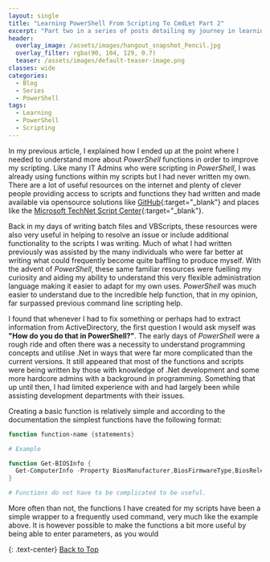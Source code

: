 ```yaml
---
layout: single
title: "Learning PowerShell From Scripting To CmdLet Part 2"
excerpt: "Part two in a series of posts detailing my journey in learning PowerShell"
header:
  overlay_image: /assets/images/hangout_snapshot_Pencil.jpg
  overlay_filter: rgba(90, 104, 129, 0.7)
  teaser: /assets/images/default-teaser-image.png
classes: wide
categories:
  - Blog
  - Series
  - PowerShell
tags:
  - Learning
  - PowerShell
  - Scripting
---
```


In my previous article, I explained how I ended up at the point where I needed to understand more about *PowerShell* functions in order to improve my scripting. Like many IT Admins who were scripting in *PowerShell*, I was already using functions within my scripts but I had never written my own. There are a lot of useful resources on the internet and plenty of clever people providing access to scripts and functions they had written and made available via opensource solutions like [GitHub][1]{:target="_blank"} and places like the [Microsoft TechNet Script Center][2]{:target="_blank"}.

Back in my days of writing batch files and VBScripts, these resources were also very useful in helping to resolve an issue or include additional functionality to the scripts I was writing. Much of what I had written previously was assisted by the many individuals who were far better at writing what could frequently become quite baffling to produce myself. With the advent of *PowerShell*, these same familiar resources were fuelling my curiosity and aiding my ability to understand this very flexible administration language making it easier to adapt for my own uses. *PowerShell* was much easier to understand due to the incredible help function, that in my opinion, far surpassed previous command line scripting help.

I found that whenever I had to fix something or perhaps had to extract information from ActiveDirectory, the first question I would ask myself was **"How do you do that in PowerShell?"**. The early days of *PowerShell* were a rough ride and often there was a necessity to understand programming concepts and utilise .Net in ways that were far more complicated than the current versions. It still appeared that most of the functions and scripts were being written by those with knowledge of .Net development and some more hardcore admins with a background in programming. Something that up until then, I had limited experience with and had largely been while assisting development departments with their issues.

Creating a basic function is relatively simple and according to the documentation the simplest functions have the following format:

```powershell
function function-name {statements}

# Example

function Get-BIOSInfo {
  Get-ComputerInfo -Property BiosManufacturer,BiosFirmwareType,BiosReleaseDate,BiosSMBIOSBIOSVersion,BiosVersion
}

# Functions do not have to be complicated to be useful.
```
More often than not, the functions I have created for my scripts have been a simple wrapper to a frequently used command, very much like the example above. It is however possible to make the functions a bit more useful by being able to enter parameters, as you would 

{: .text-center}
<a href="#" class="btn btn--info btn--small">Back to Top</a>

[1]: https://github.com/search?q=powershell
[2]: https://gallery.technet.microsoft.com/scriptcenter/site/search?query=powershell&f%5B0%5D.Value=powershell&f%5B0%5D.Type=SearchText&ac=4
